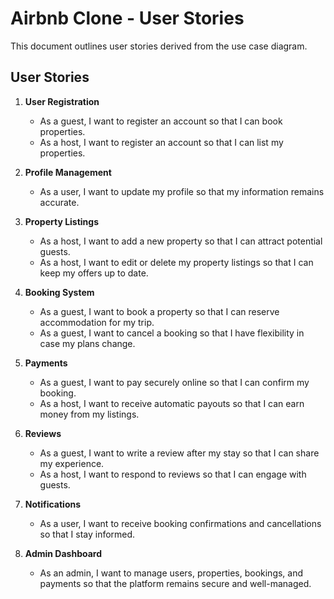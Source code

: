 # Airbnb Clone - User Stories

This document outlines user stories derived from the use case diagram.

## User Stories

1. **User Registration**
   - As a guest, I want to register an account so that I can book properties.  
   - As a host, I want to register an account so that I can list my properties.  

2. **Profile Management**
   - As a user, I want to update my profile so that my information remains accurate.  

3. **Property Listings**
   - As a host, I want to add a new property so that I can attract potential guests.  
   - As a host, I want to edit or delete my property listings so that I can keep my offers up to date.  

4. **Booking System**
   - As a guest, I want to book a property so that I can reserve accommodation for my trip.  
   - As a guest, I want to cancel a booking so that I have flexibility in case my plans change.  

5. **Payments**
   - As a guest, I want to pay securely online so that I can confirm my booking.  
   - As a host, I want to receive automatic payouts so that I can earn money from my listings.  

6. **Reviews**
   - As a guest, I want to write a review after my stay so that I can share my experience.  
   - As a host, I want to respond to reviews so that I can engage with guests.  

7. **Notifications**
   - As a user, I want to receive booking confirmations and cancellations so that I stay informed.  

8. **Admin Dashboard**
   - As an admin, I want to manage users, properties, bookings, and payments so that the platform remains secure and well-managed.
